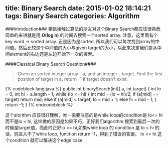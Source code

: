 title: Binary Search
date: 2015-01-02 18:14:21
tags: Binary Search
categories: Algorithm
---

###Introduction###
相信接触过算法的朋友对这个Binary Search都应该很熟悉 简单的来讲就是用 **O(log n)** 的时间去搜索一个sorted array. 注意，这里面有个key word -> sorted array. 正是因为是sorted, 所以我们可以每次找到array的中间值，然后比较这个中间值的大小与given target的大小，以此来决定我们是从中间element的右边还是左边开始下一次的搜索。

####Classical Binary Search Question####
> Given an sorted integer array - a, and an integer - target. Find the first position of target in a, return -1 if target doesn’t exist.

{% codeblock lang:java %}
 public int binarySearch(int[] a, int target) {
      int lo = 0;
      int hi = a.length - 1;
      while (lo <= hi) {
         int mid = (lo + hi)/2;
         if (a[mid] == target) return mid;
         else if (a[mid] < target) lo = mid + 1;
         else hi = mid - 1;
      }
      return -1;
   }
{% endcodeblock %}

这个alorithm 应该很好理解，唯一需要注意的是while loop的condition是 lo<= hi 而不是lo < hi, 这样做的原因是如果不巧，正好我们algorithm 搜索到最后一次的时候是target值，而此时正好lo == hi,如果while loop 的 condition 是 lo < hi 的话，则进入不了while loop, function return -1，得到了错误的答案。 lo <= hi 这个condition 就可以解决这个edge case.  


